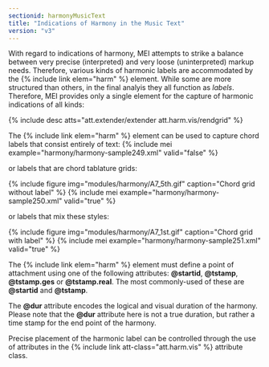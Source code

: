 ```yaml
---
sectionid: harmonyMusicText
title: "Indications of Harmony in the Music Text"
version: "v3"
---
```


With regard to indications of harmony, MEI attempts to strike a balance between very precise (interpreted) and very loose (uninterpreted) markup needs. Therefore, various kinds of harmonic labels are accommodated by the {% include link elem="harm" %} element. While some are more structured than others, in the final analyis they all function as *labels*. Therefore, MEI provides only a single element for the capture of harmonic indications of all kinds:

  
{% include desc atts="att.extender/extender att.harm.vis/rendgrid" %} 
 

The {% include link elem="harm" %} element can be used to capture chord labels that consist entirely of text:
{% include mei example="harmony/harmony-sample249.xml" valid="false" %}
    
or labels that are chord tablature grids:

{% include figure img="modules/harmony/A7_5th.gif" caption="Chord grid without label" %}
{% include mei example="harmony/harmony-sample250.xml" valid="true" %}
    
or labels that mix these styles:

{% include figure img="modules/harmony/A7_1st.gif" caption="Chord grid with label" %}
{% include mei example="harmony/harmony-sample251.xml" valid="true" %}
    
The {% include link elem="harm" %} element must define a point of attachment using one of the following attributes: **@startid**, **@tstamp**, **@tstamp.ges** or **@tstamp.real**. The most commonly-used of these are **@startid** and **@tstamp**.

The **@dur** attribute encodes the logical and visual duration of the harmony. Please note that the **@dur** attribute here is not a true duration, but rather a time stamp for the end point of the harmony.

Precise placement of the harmonic label can be controlled through the use of attributes in the {% include link att-class="att.harm.vis" %} attribute class.
